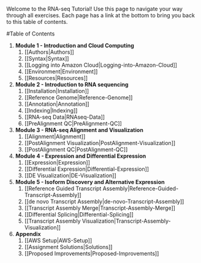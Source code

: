 Welcome to the RNA-seq Tutorial!  Use this page to navigate your way through all exercises. Each page has a link at the bottom to bring you back to this table of contents.

#Table of Contents
1. **Module 1 - Introduction and Cloud Computing**
   1. [[Authors|Authors]]
   2. [[Syntax|Syntax]]
   3. [[Logging into Amazon Cloud|Logging-into-Amazon-Cloud]]
   4. [[Environment|Environment]]
   5. [[Resources|Resources]]
2. **Module 2 - Introduction to RNA sequencing**
   1. [[Installation|Installation]]
   2. [[Reference Genome|Reference-Genome]]
   3. [[Annotation|Annotation]]
   4. [[Indexing|Indexing]]
   5. [[RNA-seq Data|RNAseq-Data]]
   6. [[PreAlignment QC|PreAlignment-QC]]
2. **Module 3 - RNA-seq Alignment and Visualization**
   1. [[Alignment|Alignment]]
   2. [[PostAlignment Visualization|PostAlignment-Visualization]]
   3. [[PostAlignment QC|PostAlignment-QC]]
3. **Module 4 - Expression and Differential Expression**
   1. [[Expression|Expression]]
   2. [[Differential Expression|Differential-Expression]]
   3. [[DE Visualization|DE-Visualization]]
4. **Module 5 - Isoform Discovery and Alternative Expression**
   1. [[Reference Guided Transcript Assembly|Reference-Guided-Transcript-Assembly]]
   2. [[de novo Transcript Assembly|de-novo-Transcript-Assembly]]
   3. [[Transcript Assembly Merge|Transcript-Assembly-Merge]]
   4. [[Differential Splicing|Differential-Splicing]]
   5. [[Transcript Assembly Visualization|Transcript-Assembly-Visualization]]
5. **Appendix**
   1. [[AWS Setup|AWS-Setup]]
   2. [[Assignment Solutions|Solutions]]
   3. [[Proposed Improvements|Proposed-Improvements]]
